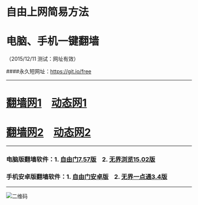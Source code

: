 # 自由上网简易方法
# 电脑、手机一键翻墙
（2015/12/11 测试：网址有效）

####永久短网址：https://git.io/free

***

# <a href="http://d2dfiggdyw59ja.cloudfront.net/fq01.php?id=1" target="_blank">翻墙网1</a>&nbsp;&nbsp;&nbsp;&nbsp;<a href="http://d3m46d2jzf4cww.cloudfront.net/dtwdl01.php/1211" target="_blank">动态网1</a>

# <a href="http://d1lg90hzkmshdt.cloudfront.net/fq01.php?id=2" target="_blank">翻墙网2</a>&nbsp;&nbsp;&nbsp;&nbsp;<a href="http://d1lg90hzkmshdt.cloudfront.net/dtwdl0.php/1211" target="_blank">动态网2</a>

***

### 电脑版翻墙软件：1. <a href="http://d15hy8raybs179.cloudfront.net/fgget.php?fid=fg757p.zip" target="_blank">自由门7.57版</a>&nbsp;&nbsp;&nbsp;&nbsp;2. <a href="http://d15hy8raybs179.cloudfront.net/fgget.php?fid=u1502.zip" target="_blank">无界浏览15.02版</a>

### 手机安卓版翻墙软件：1. <a href="http://d15hy8raybs179.cloudfront.net/fgget.php?fid=fgma32.apk" target="_blank">自由门安卓版</a>&nbsp;&nbsp;&nbsp;&nbsp;2. <a href="http://d15hy8raybs179.cloudfront.net/fgget.php?fid=um3.4.apk" target="_blank">无界一点通3.4版</a>

***

![二维码](http://d15hy8raybs179.cloudfront.net/pic/yjfq0.png)
